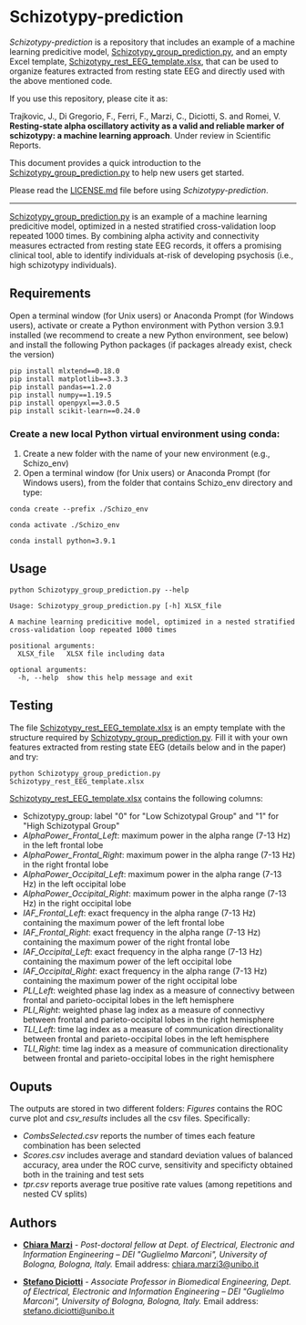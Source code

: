 # Schizotypy-prediction

*Schizotypy-prediction* is a repository that includes an example of a machine learning predicitive model, [Schizotypy\_group\_prediction.py](Schizotypy\_group\_prediction.py),  and an empty Excel template, [Schizotypy\_rest\_EEG\_template.xlsx](Schizotypy\_rest\_EEG\_template.xlsx), that can be used to organize features extracted from resting state EEG and directly used with the above mentioned code.

If you use this repository, please cite it as:

Trajkovic, J., Di Gregorio, F., Ferri, F., Marzi, C., Diciotti, S. and Romei, V. **Resting-state alpha oscillatory activity as a valid and reliable marker of schizotypy: a machine learning approach**. Under review in Scientific Reports.

This document provides a quick introduction to the [Schizotypy\_group\_prediction.py](Schizotypy\_group\_prediction.py)  to help new users get started.  

Please read the [LICENSE.md](./LICENSE.md) file before using *Schizotypy-prediction*.

---------

[Schizotypy\_group\_prediction.py](Schizotypy\_group\_prediction.py) is an example of a machine learning predicitive model, optimized in a nested stratified cross-validation loop repeated 1000 times. By combining alpha activity and connectivity measures ectracted from resting state EEG records, it offers a promising clinical tool, able to identify individuals at-risk of developing psychosis (i.e., high schizotypy individuals).


## Requirements

Open a terminal window (for Unix users) or Anaconda Prompt (for Windows users), activate or create a Python environment with Python version 3.9.1 installed (we recommend to create a new Python environment, see below) and install the following Python packages (if packages already exist, check the version)

```
pip install mlxtend==0.18.0
pip install matplotlib==3.3.3
pip install pandas==1.2.0
pip install numpy==1.19.5
pip install openpyxl==3.0.5
pip install scikit-learn==0.24.0
```


### Create a new local Python virtual environment using conda:
1. Create a new folder with the name of your new environment (e.g., Schizo_env)
2. Open a terminal window (for Unix users) or Anaconda Prompt (for Windows users), from the folder that contains Schizo_env directory and type:

```
conda create --prefix ./Schizo_env
```

```
conda activate ./Schizo_env
```

```
conda install python=3.9.1
```


## Usage

```
python Schizotypy_group_prediction.py --help

Usage: Schizotypy_group_prediction.py [-h] XLSX_file

A machine learning predicitive model, optimized in a nested stratified cross-validation loop repeated 1000 times

positional arguments:
  XLSX_file   XLSX file including data

optional arguments:
  -h, --help  show this help message and exit
```

## Testing
The file [Schizotypy\_rest\_EEG\_template.xlsx](Schizotypy\_rest\_EEG\_template.xlsx) is an empty template with the structure required by [Schizotypy\_group\_prediction.py](Schizotypy\_group\_prediction.py). Fill it with your own features extracted from resting state EEG (details below and in the paper) and try:

```
python Schizotypy_group_prediction.py Schizotypy_rest_EEG_template.xlsx
```

[Schizotypy\_rest\_EEG\_template.xlsx](Schizotypy\_rest\_EEG\_template.xlsx) contains the following columns:

* Schizotypy\_group: label "0" for "Low Schizotypal Group" and "1" for "High Schizotypal Group"
* *AlphaPower\_Frontal\_Left*: maximum power in the alpha range (7-13 Hz) in the left frontal lobe
* *AlphaPower\_Frontal\_Right*: maximum power in the alpha range (7-13 Hz) in the right frontal lobe
* *AlphaPower\_Occipital\_Left*: maximum power in the alpha range (7-13 Hz) in the left occipital lobe
* *AlphaPower\_Occipital\_Right*: maximum power in the alpha range (7-13 Hz) in the right occipital lobe
* *IAF\_Frontal\_Left*: exact frequency in the alpha range (7-13 Hz) containing the maximum power of the left frontal lobe
* *IAF\_Frontal\_Right*: exact frequency in the alpha range (7-13 Hz) containing the maximum power of the right frontal lobe
* *IAF\_Occipital\_Left*: exact frequency in the alpha range (7-13 Hz) containing the maximum power of the left occipital lobe
* *IAF\_Occipital\_Right*: exact frequency in the alpha range (7-13 Hz) containing the maximum power of the right occipital lobe
* *PLI\_Left*: weighted phase lag index as a measure of connectivy between frontal and parieto-occipital lobes in the left hemisphere
* *PLI\_Right*: weighted phase lag index as a measure of connectivy between frontal and parieto-occipital lobes in the right hemisphere
* *TLI\_Left*: time lag index as a measure of communication directionality between frontal and parieto-occipital lobes in the left hemisphere
* *TLI\_Right*: time lag index as a measure of communication directionality between frontal and parieto-occipital lobes in the right hemisphere



## Ouputs
The outputs are stored in two different folders: *Figures* contains the ROC curve plot and *csv\_results* includes all the csv files. Specifically:

* *CombsSelected.csv* reports the number of times each feature combination has been selected
* *Scores.csv* includes average and standard deviation values of balanced accuracy, area under the ROC curve, sensitivity and specificty obtained both in the training and test sets
* *tpr.csv* reports average true positive rate values (among repetitions and nested CV splits)

## Authors
* [**Chiara Marzi**](https://www.unibo.it/sitoweb/chiara.marzi3/en) - *Post-doctoral fellow at Dept. of Electrical, Electronic and Information Engineering – DEI "Guglielmo Marconi", University of Bologna, Bologna, Italy.* Email address: <chiara.marzi3@unibo.it>

* [**Stefano Diciotti**](https://www.unibo.it/sitoweb/stefano.diciotti/en) - *Associate Professor in Biomedical Engineering, Dept. of Electrical, Electronic and Information Engineering – DEI "Guglielmo Marconi", University of Bologna, Bologna, Italy.* Email address: <stefano.diciotti@unibo.it>
